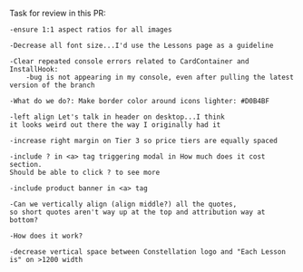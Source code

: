 Task for review in this PR:

    -ensure 1:1 aspect ratios for all images
    
    -Decrease all font size...I'd use the Lessons page as a guideline 
    
    -Clear repeated console errors related to CardContainer and InstallHook:
        -bug is not appearing in my console, even after pulling the latest version of the branch
        
    -What do we do?: Make border color around icons lighter: #D0B4BF
    
    -left align Let's talk in header on desktop...I think 
    it looks weird out there the way I originally had it
    
    -increase right margin on Tier 3 so price tiers are equally spaced
    
    -include ? in <a> tag triggering modal in How much does it cost section. 
    Should be able to click ? to see more
    
    -include product banner in <a> tag
    
    -Can we vertically align (align middle?) all the quotes, 
    so short quotes aren't way up at the top and attribution way at bottom?
    
    -How does it work?
    
    -decrease vertical space between Constellation logo and "Each Lesson is" on >1200 width

    
